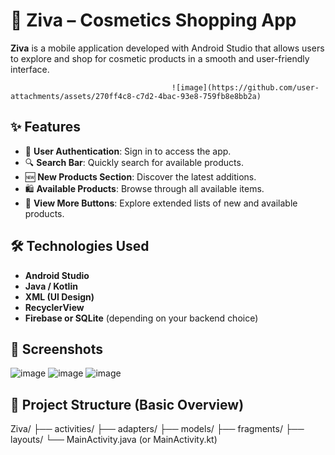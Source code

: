 # 💄 Ziva – Cosmetics Shopping App

**Ziva** is a mobile application developed with Android Studio that allows users to explore and shop for cosmetic products in a smooth and user-friendly interface.

                                        ![image](https://github.com/user-attachments/assets/270ff4c8-c7d2-4bac-93e8-759fb8e8bb2a)

## ✨ Features

- 🔐 **User Authentication**: Sign in to access the app.
- 🔍 **Search Bar**: Quickly search for available products.
- 🆕 **New Products Section**: Discover the latest additions.
- 🛍️ **Available Products**: Browse through all available items.
- 🔘 **View More Buttons**: Explore extended lists of new and available products.

## 🛠 Technologies Used

- **Android Studio**
- **Java / Kotlin**
- **XML (UI Design)**
- **RecyclerView**
- **Firebase or SQLite** (depending on your backend choice)

## 📱 Screenshots
![image](https://github.com/user-attachments/assets/9eca11da-2a25-4c60-8c34-d9207fe0df1a)
![image](https://github.com/user-attachments/assets/cf7afb02-a42f-41ba-b616-e4d7a5269aa4)
![image](https://github.com/user-attachments/assets/68b79e9f-1458-436b-b1c8-8a6a5300dfcf)





## 📁 Project Structure (Basic Overview)
Ziva/
├── activities/
├── adapters/
├── models/
├── fragments/
├── layouts/
└── MainActivity.java (or MainActivity.kt)
